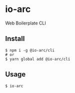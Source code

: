 # io-arc
Web Boilerplate CLI

## Install

```shell script
$ npm i -g @io-arc/cli
# or
$ yarn global add @io-arc/cli
```

## Usage

```shell script
$ io-arc
```
